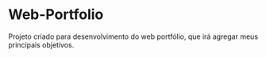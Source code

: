 # Web-Portfolio
Projeto criado para desenvolvimento do web portfólio, que irá agregar meus principais objetivos.
